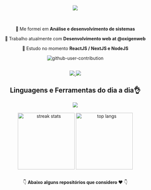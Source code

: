 <h1 align="center">
    <img src="https://readme-typing-svg.herokuapp.com/?font=Fira+Code&weight=600&size=35&center=true&color=7e57c2&vCenter=true&width=500&height=70&duration=4000&lines=Hi+There!+👋;+Aqui+é+Ana Maximiano!;" />
</h1>

<br/>

<div align="center">

🐣 Me formei em **Análise e desenvolvimento de sistemas**

🔭 Trabalho atualmente com **Desenvolvimento web at @oxigenweb**

🌱 Estudo no momento **ReactJS / NextJS e NodeJS**

<!-- ⚡ Fato **csharp>>>>>>java** -->

 </div>
 <div align="center">

![github-user-contribution](https://github.com/anamaximiano93/econtas-controle-financeiro-app/assets/35499412/f4cb523e-8015-4b9a-a121-01be074f92f8)

</div>
 <br>

 <div align="center"> 
  <a href="mailto:ana.luhmaximiano@gmail.com">
    <img src="https://img.shields.io/badge/Gmail-333333?style=for-the-badge&logo=gmail&logoColor=red" />
  </a>
  <a href="https://www.linkedin.com/in/ana-maximiano" target="_blank">
    <img src="https://img.shields.io/badge/LinkedIn-0077B5?style=for-the-badge&logo=linkedin&logoColor=white" target="_blank" />
  </a>
  
 <!--  <a href="https://salesp07.github.io" target="_blank">
     <img src="https://img.shields.io/badge/Portfolio-FF5722?style=for-the-badge&logo=google-chrome&logoColor=white" target="_blank" /> 
  </a> -->
</div>
 
<h2 align="center">Linguagens e Ferramentas do dia a dia👌</h2>
<div align="center">
    <img src="https://skillicons.dev/icons?i=php,javascript,html,css,sass,bootstrap,vscode,figma,git,mysql,cs,wordpress,jquery" />
</div>

<br/>

<div align="center">
  <img align="top" height="180rem" src=https://streak-stats.demolab.com?user=anamaximiano93&theme=nightowl&border_radius=10&hide_border=true&locale=pt_BR" alt="streak stats"/>
  <img align="top" height="180rem" src="https://github-readme-stats-salesp07.vercel.app/api/top-langs/?username=anamaximiano93&hide=HTML&langs_count=10&layout=compact&theme=nightowl&border_radius=10&size_weight=0.5&count_weight=0.5&exclude_repo=github-readme-stats&hide_border=true" alt="top langs" />
</div>
<br>
<div align="center">

👇 **Abaixo alguns repositórios que considero ❤** 👇

</div>
